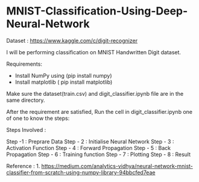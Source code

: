 # MNIST-Classification-Using-Deep-Neural-Network

Dataset : https://www.kaggle.com/c/digit-recognizer

I will be performing classification on MNIST Handwritten Digit dataset.

Requirements: 
* Install NumPy using (pip install numpy)
* Install matplotlib  ( pip install matplotlib)

Make sure the dataset(train.csv) and digit_classifier.ipynb file are in the same directory.  

After the requirement are satisfied, Run the cell in digit_classifier.ipynb one of one to know the steps:

Steps Involved : 

Step -1 : Preprare Data
Step - 2 :  Initialise Neural Network
Step - 3 : Activation Function
Step - 4 : Forward Propagation
Step - 5 : Back Propagation
Step - 6 : Training function
Step - 7 : Plotting
Step - 8 : Result

Reference :  1. https://medium.com/analytics-vidhya/neural-network-mnist-classifier-from-scratch-using-numpy-library-94bbcfed7eae
